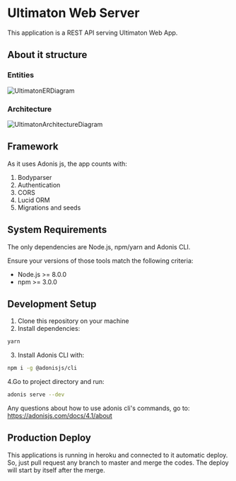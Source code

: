 # Ultimaton Web Server

This application is a REST API serving Ultimaton Web App.

## About it structure

### Entities
![UltimatonERDiagram](https://user-images.githubusercontent.com/20580967/109259703-85b97880-77db-11eb-8ac7-f9c18694c004.png)

### Architecture
![UltimatonArchitectureDiagram](https://user-images.githubusercontent.com/20580967/109259756-a255b080-77db-11eb-9443-5b573c953b82.png)

## Framework

As it uses Adonis js, the app counts with: 

1. Bodyparser
2. Authentication
3. CORS
4. Lucid ORM
5. Migrations and seeds

## System Requirements
The only dependencies are Node.js, npm/yarn and Adonis CLI.

Ensure your versions of those tools match the following criteria:

- Node.js >= 8.0.0
- npm >= 3.0.0


## Development Setup

1. Clone this repository on your machine
2. Install dependencies:
```bash
yarn
```
3. Install Adonis CLI with:
```bash
npm i -g @adonisjs/cli
```
4.Go to project directory and run:
```bash
adonis serve --dev
```
Any questions about how to use adonis cli's commands, go to: https://adonisjs.com/docs/4.1/about

## Production Deploy

This applications is running in heroku and connected to it automatic deploy.
So, just pull request any branch to master and merge the codes.  The deploy will start by itself after the merge.
